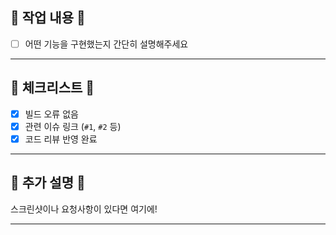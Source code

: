 ## 🦝 작업 내용 🦝
- [ ] 어떤 기능을 구현했는지 간단히 설명해주세요

---

## 🌳 체크리스트 🌳
- [x] 빌드 오류 없음
- [x] 관련 이슈 링크 (`#1`, `#2` 등)
- [x] 코드 리뷰 반영 완료

---

## 👀 추가 설명 👀
스크린샷이나 요청사항이 있다면 여기에!

---